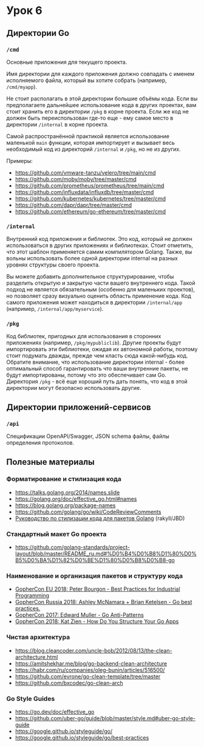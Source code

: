 # Урок 6

## Директории Go

### `/cmd`

Основные приложения для текущего проекта.

Имя директории для каждого приложения должно совпадать с именем исполняемого файла, который вы хотите собрать (например, `/cmd/myapp`).

Не стоит располагать в этой директории большие объёмы кода. Если вы предполагаете дальнейшее использование кода в других проектах, вам стоит хранить его в директории `/pkg` в корне проекта. Если же код не должен быть переиспользован где-то еще - ему самое место в директории `/internal` в корне проекта.

Самой распространённой практикой является использование маленькой `main` функции, которая импортирует и вызывает весь необходимый код из директорий `/internal` и `/pkg`, но не из других.

Примеры:
- https://github.com/vmware-tanzu/velero/tree/main/cmd
- https://github.com/moby/moby/tree/master/cmd
- https://github.com/prometheus/prometheus/tree/main/cmd
- https://github.com/influxdata/influxdb/tree/master/cmd
- https://github.com/kubernetes/kubernetes/tree/master/cmd
- https://github.com/dapr/dapr/tree/master/cmd
- https://github.com/ethereum/go-ethereum/tree/master/cmd

### `/internal`

Внутренний код приложения и библиотек. Это код, который не должен использоваться в других приложениях и библиотеках. Стоит отметить, что этот шаблон применяется самим компилятором Golang. Также, вы вольны использовать более одной директории internal на разных уровнях структуры своего проекта.

Вы можете добавить дополнительное структурирование, чтобы разделить открытую и закрытую части вашего внутреннего кода. Такой подход не является обязательным (особенно для маленьких проектов), но позволяет сразу визуально оценить область применение кода. Код самого приложения может находиться в директории `/internal/app` (например, `/internal/app/myservice`).

### `/pkg`

Код библиотек, пригодных для использования в сторонних приложениях (например, `/pkg/mypubliclib`). Другие проекты будут импортировать эти библиотеки, ожидая их автономной работы, поэтому стоит подумать дважды, прежде чем класть сюда какой-нибудь код. Обратите внимание, что использование директории internal - более оптимальный способ гарантировать что ваши внутренние пакеты, не будут импортированы, потому что это обеспечивает сам Go. Директория `/pkg` - всё еще хороший путь дать понять, что код в этой директории могут безопасно использовать другие.

## Директории приложений-сервисов

### `/api`

Спецификации OpenAPI/Swagger, JSON schema файлы, файлы определения протоколов.

## Полезные материалы

### Форматирование и стилизация кода

- https://talks.golang.org/2014/names.slide
- https://golang.org/doc/effective_go.html#names
- https://blog.golang.org/package-names
- https://github.com/golang/go/wiki/CodeReviewComments
- [Руководство по стилизации кода для пакетов Golang](https://rakyll.org/style-packages/) (rakyll/JBD)

### Стандартный макет Go проекта

- https://github.com/golang-standards/project-layout/blob/master/README_ru.md#%D0%B4%D0%B8%D1%80%D0%B5%D0%BA%D1%82%D0%BE%D1%80%D0%B8%D0%B8-go

### Наименование и организация пакетов и структуру кода

- [GopherCon EU 2018: Peter Bourgon - Best Practices for Industrial Programming](https://www.youtube.com/watch?v=PTE4VJIdHPg)
- [GopherCon Russia 2018: Ashley McNamara + Brian Ketelsen - Go best practices.](https://www.youtube.com/watch?v=MzTcsI6tn-0)
- [GopherCon 2017: Edward Muller - Go Anti-Patterns](https://www.youtube.com/watch?v=ltqV6pDKZD8)
- [GopherCon 2018: Kat Zien - How Do You Structure Your Go Apps](https://www.youtube.com/watch?v=oL6JBUk6tj0)


### Чистая архитектура

- https://blog.cleancoder.com/uncle-bob/2012/08/13/the-clean-architecture.html
- https://amitshekhar.me/blog/go-backend-clean-architecture
- https://habr.com/ru/companies/oleg-bunin/articles/516500/
- https://github.com/evrone/go-clean-template/tree/master
- https://github.com/bxcodec/go-clean-arch


### Go Style Guides

- https://go.dev/doc/effective_go
- https://github.com/uber-go/guide/blob/master/style.md#uber-go-style-guide
- https://google.github.io/styleguide/go/
- https://google.github.io/styleguide/go/best-practices

